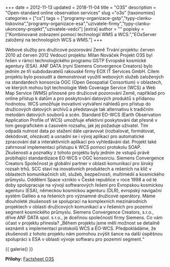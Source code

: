 +++
date = 2012-11-13
updated = 2018-11-04
title = "O3S"
description = "Open-standard online observation services"
slug ="o3s"
[taxonomies]
categories = ["cs"]
tags = ["programy-organizace-gstp","typy-clanku-tiskovina","programy-organizace-esa","uzivatele-firmy","typy-clanku-ukonceny-projekt","uzivatele-vedci"]
[extra]
author = ""
popisky = ["Kombinované zobrazení pomocí technologií WMS a WCS.","EOxServer založený na technologiích WCS a WMS."]
+++

Webové služby pro družicové pozorování Země Trvání projektu: červen 2010 až červen 2012 Vedoucí projektu: Milan Nováček Projekt O3S byl řešen v rámci technologického programu GSTP Evropské kosmické agentury (ESA). ANF DATA (nyní Siemens Convergence Creators) bylo jedním ze tří subdodavatelů rakouské firmy EOX IT Services GmbH. Cílem projektu bylo posoudit a demonstrovat využití webových služeb založených na standardech konsorcia OGC (Open Geospatial Consortium) v oblastech, ve kterých mohou být technologie Web Coverage Service (WCS) a Web Map Service (WMS) přínosné pro družicové pozorování Země, například pro online přístup k datům a pro poskytování datových produktů s přidanou hodnotou. WCS umožňuje inovativní vytváření náhledů pro přístup do družicových datových archívů a představuje tak alternativu k tradičním metodám datových souborů a scén. Standard EO-WCS (Earth Observation Application Profile of WCS) umožňuje efektivní poskytování dat přesně v tom geografickém a časovém rozsahu, jak jej požaduje uživatel. Tím odpadá nutnost data po stažení dále upravovat (rozbalovat, formátovat, dekódovat, ořezávat) a usnadní se i vývoj aplikací pro automatické zpracování dat a interaktivních aplikací pro vyhledávání dat. Projekt také zahrnoval implementaci přístupu k WCS pomocí protokolu SOAP. Zkušenosti a poznatky z tohoto projektu byly jedním ze vstupů právě probíhající standardizace EO-WCS v OGC konsorciu. Siemens Convergence Creators Společnost je globální partner v oblasti komunikací pro široký rozsah trhů. SCC staví na inovativních produktech a rešeních na klíč v oblastech komunikačních sítí, služeb, bezpečnosti, multimédií a kosmického průmyslu. Oddělení Space vzniklo v České republice v roce 1998 a od té doby spolupracuje na vývoji softwarových řešení pro Evropskou kosmickou agenturu (ESA), německou kosmickou agenturu (DLR), evropský navigační systém Galileo a na řešeních pro významné družicové operátory. Máme dlouholeté zkušenosti se spoluprací na komplexních mezinárodních projektech v oblasti družicových komunikací a v řešeních pro pozemní segment kosmického průmyslu. Siemens Convergence Creators, s.r.o., dříve ANF DATA spol. s r.o., je dceřinou společností firmy Siemens. Co vám účast v projektu přinesla? „Během projektu jsme měli možnost se detailně seznámit s implementací protokolů WCS a EO-WCS. Předpokládáme, že zkušenosti z tohoto projektu nám pomohou zvýšit šance na další úspěšnou spolupráci s ESA v oblasti vývoje softwaru pro pozemní segment.“

{{ galerie() }}

**Přílohy:**
[Factsheet O3S]

[Factsheet O3S]: csofactsheets-03s-web.pdf

